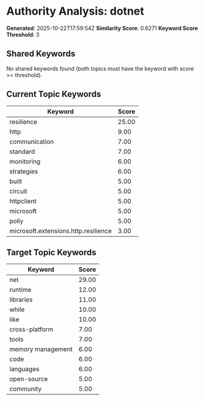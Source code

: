 # Authority Analysis: dotnet

**Generated**: 2025-10-22T17:59:54Z
**Similarity Score**: 0.6271
**Keyword Score Threshold**: 3

## Shared Keywords

No shared keywords found (both topics must have the keyword with score >= threshold).

## Current Topic Keywords

| Keyword | Score |
|---------|-------|
| resilience | 25.00 |
| http | 9.00 |
| communication | 7.00 |
| standard | 7.00 |
| monitoring | 6.00 |
| strategies | 6.00 |
| built | 5.00 |
| circuit | 5.00 |
| httpclient | 5.00 |
| microsoft | 5.00 |
| polly | 5.00 |
| microsoft.extensions.http.resilience | 3.00 |

## Target Topic Keywords

| Keyword | Score |
|---------|-------|
| net | 29.00 |
| runtime | 12.00 |
| libraries | 11.00 |
| while | 10.00 |
| like | 10.00 |
| cross-platform | 7.00 |
| tools | 7.00 |
| memory management | 6.00 |
| code | 6.00 |
| languages | 6.00 |
| open-source | 5.00 |
| community | 5.00 |

